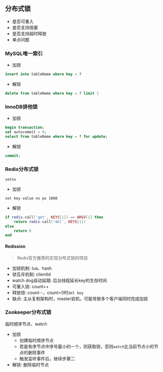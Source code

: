 ## 分布式锁

* 是否可重入
* 是否支持阻塞
* 是否支持超时释放
* 单点问题

### MySQL唯一索引

* 加锁

```sql
insert into tableName where key = ?
```

* 解锁

```sql
delete from tableName where key = ? limit 1
```

### InnoDB排他锁

* 加锁

```sql
begin transaction;
set autocommit = 0;
select from tableName where key = ? for update;
```

* 解锁

```sql
commit;
```

### Redis分布式锁

`setnx`

* 加锁

```redis
set key value nx px 1000
```

* 解锁

```lua
if redis.call('get', KEYS[1]) == ARGV[1] then
    return redis.call('del', KEYS[1]) 
else 
    return 0 
end
```

#### Redission

> Redis官方推荐的实现分布式锁的项目

* 加锁机制: lua、hash
* 锁互斥机制: clientId
* watch dog自动延期: 后台线程延长key的生存时间
* 可重入锁: count++
* 释放锁: count--，count=0时`del key`
* 缺点: 主从复制架构时，master宕机，可能导致多个客户端同时完成加锁

### Zookeeper分布式锁

临时顺序节点、watch

* 加锁
    * 创建临时顺序节点
    * 若是有序节点中序号最小的一个，则获取锁，否则`watch`比当前节点小的节点的删除事件
    * 触发监听事件后，继续步骤二
* 解锁: 删除临时节点
